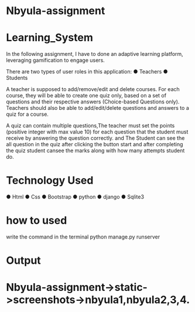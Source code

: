 # Nbyula-assignment
# Learning_System

In the following assignment, I have  to done an adaptive learning platform,
leveraging gamification to engage users.

There are two types of user roles in this application:
● Teachers
● Students

A teacher is supposed to add/remove/edit and delete courses. For each course, they
will be able to create one quiz only, based on a set of questions and their respective
answers (Choice-based Questions only). Teachers should also be able to
add/edit/delete questions and answers to a quiz for a course.

A quiz can contain multiple questions,The teacher must set the points (positive integer with max value 10) for each
question that the student must receive by answering the question correctly.
and The Student can see the all question in the quiz after clicking the button start and after completing the quiz student cansee the marks along with how many attempts student do.

# Technology Used
● Html
● Css
● Bootstrap
● python
● django
● Sqlite3

# how to used
write the command in the terminal
python manage.py runserver

# Output
# Nbyula-assignment->static->screenshots->nbyula1,nbyula2,3,4.
